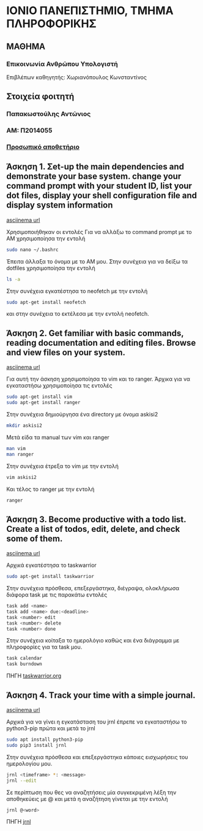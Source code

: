 # ΙΟΝΙΟ ΠΑΝΕΠΙΣΤΗΜΙΟ, ΤΜΗΜΑ ΠΛΗΡΟΦΟΡΙΚΗΣ 
## ΜΑΘΗΜΑ
### Επικοινωνία Ανθρώπου Υπολογιστή  
Επιβλέπων καθηγητής: Χωριανόπουλος Κωνσταντίνος 

## Στοιχεία φοιτητή 
### Παπακωστούλης Αντώνιος
### ΑΜ: Π2014055

### [Προσωπικό αποθετήριο](https://github.com/p14papa1/hci)





## Άσκηση 1. Σet-up the main dependencies and demonstrate your base system. change your command prompt with your student ID, list your dot files, display your shell configuration file and display system information

[asciinema url](https://asciinema.org/a/Bq03Tr1YnLH6PEgw3eNBwmtL0)

Χρησιμοποιήθηκαν οι εντολές 
Για να αλλάξω το command prompt με το ΑΜ χρησιμοποίησα την εντολή

```bash
sudo nano ~/.bashrc
```

Έπειτα άλλαξα το όνομα με το ΑΜ μου. Στην συνέχεια  για να δείξω τα dotfiles χρησιμοποίησα την εντολή 

```bash
ls -a
```

Στην συνέχεια εγκατέστησα το neofetch με την εντολή 

```bash
sudo apt-get install neofetch
```

και στην συνέχεια το εκτέλεσα με την εντολή neofetch. 



## Άσκηση 2. Get familiar with basic commands, reading documentation and editing files. Browse and view files on your system.

[asciinema url](https://asciinema.org/a/EwLNC1szZ9enYqMwx62xlQH2D)

Για αυτή την άσκηση χρησιμοποίησα το vim και το ranger. Άρχικα για να εγκαταστήσω χρησιμοποίησα τις εντολές

```bash
sudo apt-get install vim
sudo apt-get install ranger
```

Στην συνέχεια δημιούργησα ένα directory με όνομα askisi2


```bash
mkdir askisi2
```

Μετά είδα τα manual των vim και ranger 

```bash
man vim
man ranger
```

Στην συνέχεια έτρεξα το vim με την εντολή

```bash 
vim askisi2
```

Και τέλος το ranger με την εντολή 

```bash
ranger
```


## Άσκηση 3. Become productive with a todo list. Create a list of todos, edit, delete, and check some of them.

[asciinema url](https://asciinema.org/a/GXWYZ4tDSb5DTUzWUQDEaSjjj)

Αρχικά εγκατέστησα το taskwarrior

```bash
sudo apt-get install taskwarrior
```

Στην συνέχεια πρόσθεσα, επεξεργάστηκα, διέγραψα, ολοκλήρωσα διάφορα task με τις παρακάτω εντολές


```bash
task add <name>
task add <name> due:<deadline>
task <number> edit
task <number> delete
task <number> done
```

Στην συνέχεια κοίταξα το ημερολόγιο καθώς και ένα διάγραμμα με πληροφορίες για τα task μου. 

```bash
task calendar
task burndown
```

ΠΗΓΗ
[taskwarrior.org](https://taskwarrior.org/docs/start.html)



## Άσκηση 4. Τrack your time with a simple journal.

[asciinema url](https://asciinema.org/a/hjJRxXKpR2hqal8y2rwdv171W)

Αρχικά για να γίνει η εγκατάσταση του jrnl έπρεπε να εγκαταστήσω το python3-pip πρώτα και μετά το jrnl

```bash
sudo apt install python3-pip
sudo pip3 install jrnl
```

Στην συνέχεια πρόσθεσα και επεξεργάστηκα κάποιες εισχωρήσεις του ημερολογίου μου.

```bash
jrnl <timeframe> *: <message>
jrnl --edit
```

Σε περίπτωση που θες να αναζητήσεις μία συγκεκριμένη λέξη την αποθηκεύεις με @ και μετά η αναζήτηση γίνεται με την εντολή 

```bash
jrnl @<word>
```

ΠΗΓΗ
[jrnl](https://jrnl.sh/)


